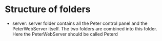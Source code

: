 # Structure of folders

* server: server folder contains all the Peter control panel and the PeterWebServer itself. The two folders are combined into this folder. Here the PeterWebServer should be called Peterd
